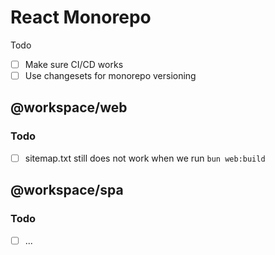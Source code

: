 # React Monorepo

Todo

- [ ] Make sure CI/CD works
- [ ] Use changesets for monorepo versioning

## @workspace/web

### Todo

- [ ] sitemap.txt still does not work when we run `bun web:build`

## @workspace/spa

### Todo

- [ ] ...
